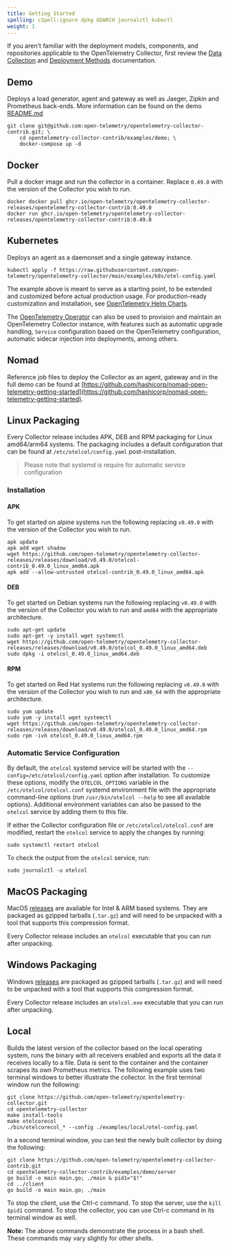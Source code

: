 ```yaml
---
title: Getting Started
spelling: cSpell:ignore dpkg GOARCH journalctl kubectl
weight: 1
---
```


If you aren't familiar with the deployment models, components, and repositories
applicable to the OpenTelemetry Collector, first review the [Data Collection](../../concepts/data-collection)
and [Deployment Methods](../deployment-methods) documentation.

## Demo

Deploys a load generator, agent and gateway as well as Jaeger, Zipkin and
Prometheus back-ends. More information can be found on the demo
[README.md](https://github.com/open-telemetry/opentelemetry-collector-contrib/tree/main/examples/demo)

```console
git clone git@github.com:open-telemetry/opentelemetry-collector-contrib.git; \
    cd opentelemetry-collector-contrib/examples/demo; \
    docker-compose up -d
```

## Docker

Pull a docker image and run the collector in a container. Replace `0.49.0`
with the version of the Collector you wish to run.

```console
docker docker pull ghcr.io/open-telemetry/opentelemetry-collector-releases/opentelemetry-collector-contrib:0.49.0
docker run ghcr.io/open-telemetry/opentelemetry-collector-releases/opentelemetry-collector-contrib:0.49.0
```

## Kubernetes

Deploys an agent as a daemonset and a single gateway instance.

```console
kubectl apply -f https://raw.githubusercontent.com/open-telemetry/opentelemetry-collector/main/examples/k8s/otel-config.yaml
```

The example above is meant to serve as a starting point, to be extended and
customized before actual production usage. For production-ready customization and installation, see
[OpenTelemetry Helm Charts](https://github.com/open-telemetry/opentelemetry-helm-charts).

The [OpenTelemetry
Operator](https://github.com/open-telemetry/opentelemetry-operator) can also be
used to provision and maintain an OpenTelemetry Collector instance, with
features such as automatic upgrade handling, `Service` configuration based on
the OpenTelemetry configuration, automatic sidecar injection into deployments,
among others.

## Nomad

Reference job files to deploy the Collector as an agent, gateway and in the
full demo can be found at
[https://github.com/hashicorp/nomad-open-telemetry-getting-started](https://github.com/hashicorp/nomad-open-telemetry-getting-started).

## Linux Packaging

Every Collector release includes APK, DEB and RPM packaging for Linux amd64/arm64
systems. The packaging includes a default configuration that can be found at
`/etc/otelcol/config.yaml` post-installation.

> Please note that systemd is require for automatic service configuration

### Installation

#### APK

To get started on alpine systems run the following replacing `v0.49.0` with the
version of the Collector you wish to run.

```console
apk update
apk add wget shadow
wget https://github.com/open-telemetry/opentelemetry-collector-releases/releases/download/v0.49.0/otelcol-contrib_0.49.0_linux_amd64.apk
apk add --allow-untrusted otelcol-contrib_0.49.0_linux_amd64.apk
```

#### DEB

To get started on Debian systems run the following replacing `v0.49.0` with the
version of the Collector you wish to run and `amd64` with the appropriate
architecture.

```console
sudo apt-get update
sudo apt-get -y install wget systemctl
wget https://github.com/open-telemetry/opentelemetry-collector-releases/releases/download/v0.49.0/otelcol_0.49.0_linux_amd64.deb
sudo dpkg -i otelcol_0.49.0_linux_amd64.deb
```

#### RPM

To get started on Red Hat systems run the following replacing `v0.49.0` with the
version of the Collector you wish to run and `x86_64` with the appropriate
architecture.

```console
sudo yum update
sudo yum -y install wget systemctl
wget https://github.com/open-telemetry/opentelemetry-collector-releases/releases/download/v0.49.0/otelcol_0.49.0_linux_amd64.rpm
sudo rpm -ivh otelcol_0.49.0_linux_amd64.rpm
```

### Automatic Service Configuration

By default, the `otelcol` systemd service will be started with the
`--config=/etc/otelcol/config.yaml` option after installation.  To
customize these options, modify the `OTELCOL_OPTIONS` variable in the
`/etc/otelcol/otelcol.conf` systemd environment file with the
appropriate command-line options (run `/usr/bin/otelcol --help` to see all
available options).  Additional environment variables can also be passed to the
`otelcol` service by adding them to this file.

If either the Collector configuration file or
`/etc/otelcol/otelcol.conf` are modified, restart the
`otelcol` service to apply the changes by running:

```console
sudo systemctl restart otelcol
```

To check the output from the `otelcol` service, run:

```console
sudo journalctl -u otelcol
```

## MacOS Packaging

MacOS [releases](https://github.com/open-telemetry/opentelemetry-collector-releases/releases)
are available for Intel & ARM based systems.
They are packaged as gzipped tarballs (`.tar.gz`) and will need to be unpacked with a tool
that supports this compression format.

Every Collector release includes an `otelcol` executable that you can run after unpacking.

## Windows Packaging

Windows [releases](https://github.com/open-telemetry/opentelemetry-collector-releases/releases) are packaged as gzipped
tarballs (`.tar.gz`) and will need to be unpacked with a tool that supports this compression format.

Every Collector release includes an `otelcol.exe` executable that you can run after unpacking.

## Local

Builds the latest version of the collector based on the local operating system,
runs the binary with all receivers enabled and exports all the data it receives
locally to a file. Data is sent to the container and the container scrapes its own
Prometheus metrics. The following example uses two terminal windows to better illustrate
the collector.   In the first terminal window run the following:

```console
git clone https://github.com/open-telemetry/opentelemetry-collector.git
cd opentelemetry-collector
make install-tools
make otelcorecol
./bin/otelcorecol_* --config ./examples/local/otel-config.yaml
```

In a second terminal window, you can test the newly built collector
by doing the following:

```console
git clone https://github.com/open-telemetry/opentelemetry-collector-contrib.git
cd opentelemetry-collector-contrib/examples/demo/server
go build -o main main.go; ./main & pid1="$!"
cd ../client
go build -o main main.go; ./main
```

To stop the client, use the Ctrl-c command.  To stop the server, use the `kill $pid1` command.
To stop the collector, you can use Ctrl-c command in its terminal window as well.

 **Note:**  The above commands demonstrate the process in a bash shell. These commands may vary slightly
 for other shells.
